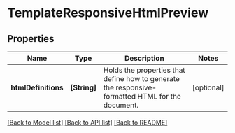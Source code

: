 # TemplateResponsiveHtmlPreview

## Properties
Name | Type | Description | Notes
------------ | ------------- | ------------- | -------------
**htmlDefinitions** | **[String]** | Holds the properties that define how to generate the responsive-formatted HTML for the document. | [optional] 

[[Back to Model list]](../README.md#documentation-for-models) [[Back to API list]](../README.md#documentation-for-api-endpoints) [[Back to README]](../README.md)


